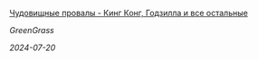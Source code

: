 <!--2024-07-20 19:00:07-->
<div class="yb">
  <a class="nodecor" href="/index.html?mir_kino/chudovishchnye_provaly_-_king_kong_godzilla_i_vse_ostalnye">
    <img class="preview" data-videoid="https://rutube.ru/play/embed/http://rutube.ru/video/499c68d8135f7a2b423b3d2a2c7453d4/" src="http://pic.rutubelist.ru/video/26/f9/26f9df7204e00e6ecd7447ae6dd91487.jpg" align="left" alt="">
  </a>
  <div class="inlbl text">
    <p><a class="nodecor" href="/index.html?mir_kino/chudovishchnye_provaly_-_king_kong_godzilla_i_vse_ostalnye">Чудовищные провалы - Кинг Конг, Годзилла и все остальные</a></p>
    <p><i class="smaller2">GreenGrass</i></p>
    <i class="smaller3">2024-07-20</i>
  </div>
</div>

